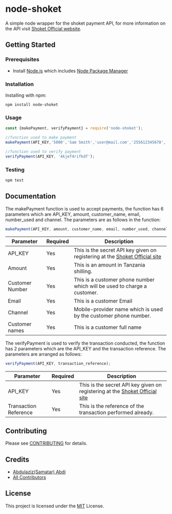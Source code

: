 # node-shoket

A simple node wrapper for the shoket payment API, for more information on the API visit [Shoket Official website](https://developers.shoket.co/).

## Getting Started

### Prerequisites

- Install [Node.js](https://nodejs.org/) which includes [Node Package Manager](https://www.npmjs.com/get-npm)


### Installation
Installing with npm:

```shell
npm install node-shoket
```

### Usage
```js
const {makePayment, verifyPayment} = require('node-shoket');

//function used to make payment
makePayment(API_KEY,'5000','Sam Smith','user@mail.com','255612345678','Halotel');

//function used to verify payment
verifyPayment(API_KEY, '4kjef4rifkdf');

```

### Testing
```js
npm test
```

## Documentation
The makePayment function is used to accept payments, the function has 6 parameters which are API_KEY, amount, customer_name, email, number_used and channel. 
The parameters are as follows in the function:
```js
makePayment(API_KEY, amount, customer_name, email, number_used, channel);
```
| Parameter       | Required | Description                                                                                                 |
|-----------------|----------|-------------------------------------------------------------------------------------------------------------|
| API_KEY         | Yes      | This is the secret API key given on registering at the [Shoket Official site](https://dashboard.shoket.co/) |
| Amount          | Yes      | This is an amount in Tanzania shilling.                                                                     |
| Customer Number | Yes      | This is a customer phone number which will be used to charge a customer.                                    |
| Email           | Yes      | This is a customer Email                                                                                    |
| Channel         | Yes      | Mobile-provider name which is used by the customer phone number.                                            |
| Customer names  | Yes      | This is a customer full name                                                                                |

The verifyPayment is used to verify the transaction conducted, the function has 2 parameters which are the API_KEY and the transaction reference. The parameters are arranged as follows:

```js
verifyPayment(API_KEY, transaction_reference);
```
| Parameter             | Required | Description                                                                                                 |
|-----------------------|----------|-------------------------------------------------------------------------------------------------------------|
| API_KEY               | Yes      | This is the secret API key given on registering at the [Shoket Official site](https://dashboard.shoket.co/) |
| Transaction Reference | Yes      | This is the reference of the transaction performed already.                                                 |

## Contributing

Please see [CONTRIBUTING](CODE_OF_CONDUCT.md) for details.


## Credits

-   [Abdulaziz(Samatar) Abdi](https://github.com/azeez1776)
-   [All Contributors](../../contributors)


## License

This project is licensed under the [MIT](LICENSE.md) License.
